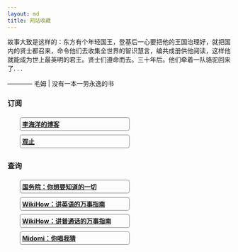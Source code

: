 ```yaml
---
layout: md
title: 网站收藏
---
```


<style>
	li{
		min-width: 17em;
		border: 1px solid gray;
		border-radius:0.3em;
		margin: 0.3em;
		padding: 0.3em;
		display: inline-block;
		font-weight:bold;
	}
</style>

故事大致是这样的：东方有个年轻国王，登基后一心要把他的王国治理好，就把国内的贤士都召来，命令他们去收集全世界的智识慧言，编共成册供他阅读，这样他就能成为世上最英明的君王。贤士们遵命而去。三十年后。他们牵着一队骆驼回来了. . .

———— 毛姆 | 没有一本一劳永逸的书

### 订阅

- [李海洋的博客](http://www.hyan23.org/#*)
- [观止](https://meiriyiwen.com/random)

### 查询

- [国务院：你想要知道的一切](http://www.gov.cn/guowuyuan/zuzhi.htm)
- [WikiHow：讲英语的万事指南](http://www.wikihow.com/Main-Page/)
- [WikiHow：讲普通话的万事指南](http://zh.wikihow.com/首页/)
- [Midomi：你唱我猜](http://www.midomi.com/)